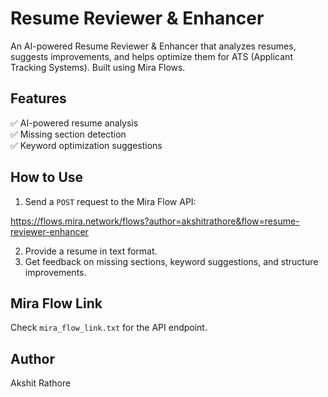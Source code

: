  # Resume Reviewer & Enhancer

An AI-powered Resume Reviewer & Enhancer that analyzes resumes, suggests improvements, and helps optimize them for ATS (Applicant Tracking Systems). Built using Mira Flows.

## Features
✅ AI-powered resume analysis  
✅ Missing section detection  
✅ Keyword optimization suggestions  

## How to Use
1. Send a `POST` request to the Mira Flow API:

https://flows.mira.network/flows?author=akshitrathore&flow=resume-reviewer-enhancer

2. Provide a resume in text format.
3. Get feedback on missing sections, keyword suggestions, and structure improvements.

## Mira Flow Link
Check `mira_flow_link.txt` for the API endpoint.

## Author
Akshit Rathore


